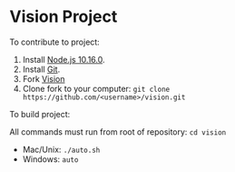 # Vision Project

To contribute to project:
1. Install [Node.js 10.16.0](http://nodejs.org/dist/v10.16.0/).
2. Install [Git](http://git-scm.com/downloads).
3. Fork [Vision](https://github.com/patient-provider/vision)
4. Clone fork to your computer: `git clone https://github.com/<username>/vision.git`

To build project:

All commands must run from root of repository: `cd vision`
- Mac/Unix: `./auto.sh`
- Windows: `auto`